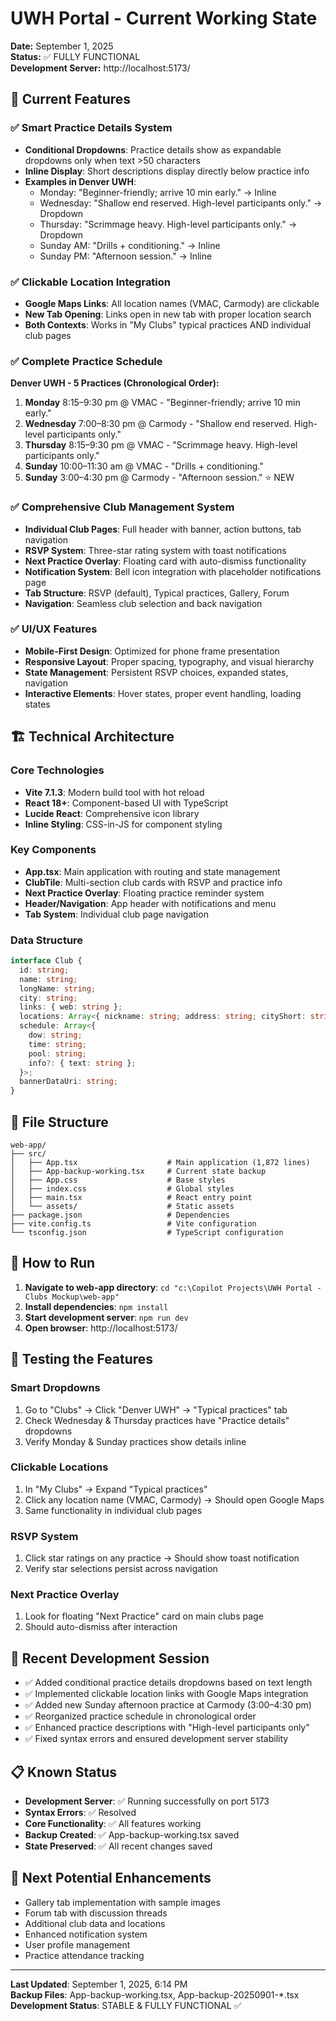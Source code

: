 # UWH Portal - Current Working State

**Date:** September 1, 2025  
**Status:** ✅ FULLY FUNCTIONAL  
**Development Server:** http://localhost:5173/

## 🎯 **Current Features**

### ✅ **Smart Practice Details System**
- **Conditional Dropdowns**: Practice details show as expandable dropdowns only when text >50 characters
- **Inline Display**: Short descriptions display directly below practice info
- **Examples in Denver UWH**:
  - Monday: "Beginner-friendly; arrive 10 min early." → Inline
  - Wednesday: "Shallow end reserved. High-level participants only." → Dropdown
  - Thursday: "Scrimmage heavy. High-level participants only." → Dropdown
  - Sunday AM: "Drills + conditioning." → Inline
  - Sunday PM: "Afternoon session." → Inline

### ✅ **Clickable Location Integration**
- **Google Maps Links**: All location names (VMAC, Carmody) are clickable
- **New Tab Opening**: Links open in new tab with proper location search
- **Both Contexts**: Works in "My Clubs" typical practices AND individual club pages

### ✅ **Complete Practice Schedule**
**Denver UWH - 5 Practices (Chronological Order):**
1. **Monday** 8:15–9:30 pm @ VMAC - "Beginner-friendly; arrive 10 min early."
2. **Wednesday** 7:00–8:30 pm @ Carmody - "Shallow end reserved. High-level participants only."
3. **Thursday** 8:15–9:30 pm @ VMAC - "Scrimmage heavy. High-level participants only."
4. **Sunday** 10:00–11:30 am @ VMAC - "Drills + conditioning."
5. **Sunday** 3:00–4:30 pm @ Carmody - "Afternoon session." ⭐ NEW

### ✅ **Comprehensive Club Management System**
- **Individual Club Pages**: Full header with banner, action buttons, tab navigation
- **RSVP System**: Three-star rating system with toast notifications
- **Next Practice Overlay**: Floating card with auto-dismiss functionality
- **Notification System**: Bell icon integration with placeholder notifications page
- **Tab Structure**: RSVP (default), Typical practices, Gallery, Forum
- **Navigation**: Seamless club selection and back navigation

### ✅ **UI/UX Features**
- **Mobile-First Design**: Optimized for phone frame presentation
- **Responsive Layout**: Proper spacing, typography, and visual hierarchy
- **State Management**: Persistent RSVP choices, expanded states, navigation
- **Interactive Elements**: Hover states, proper event handling, loading states

## 🏗️ **Technical Architecture**

### **Core Technologies**
- **Vite 7.1.3**: Modern build tool with hot reload
- **React 18+**: Component-based UI with TypeScript
- **Lucide React**: Comprehensive icon library
- **Inline Styling**: CSS-in-JS for component styling

### **Key Components**
- **App.tsx**: Main application with routing and state management
- **ClubTile**: Multi-section club cards with RSVP and practice info
- **Next Practice Overlay**: Floating practice reminder system
- **Header/Navigation**: App header with notifications and menu
- **Tab System**: Individual club page navigation

### **Data Structure**
```typescript
interface Club {
  id: string;
  name: string;
  longName: string;
  city: string;
  links: { web: string };
  locations: Array<{ nickname: string; address: string; cityShort: string }>;
  schedule: Array<{
    dow: string;
    time: string;
    pool: string;
    info?: { text: string };
  }>;
  bannerDataUri: string;
}
```

## 📁 **File Structure**
```
web-app/
├── src/
│   ├── App.tsx                    # Main application (1,872 lines)
│   ├── App-backup-working.tsx     # Current state backup
│   ├── App.css                    # Base styles
│   ├── index.css                  # Global styles
│   ├── main.tsx                   # React entry point
│   └── assets/                    # Static assets
├── package.json                   # Dependencies
├── vite.config.ts                 # Vite configuration
└── tsconfig.json                  # TypeScript configuration
```

## 🚀 **How to Run**
1. **Navigate to web-app directory**: `cd "c:\Copilot Projects\UWH Portal - Clubs Mockup\web-app"`
2. **Install dependencies**: `npm install`
3. **Start development server**: `npm run dev`
4. **Open browser**: http://localhost:5173/

## 🧪 **Testing the Features**

### **Smart Dropdowns**
1. Go to "Clubs" → Click "Denver UWH" → "Typical practices" tab
2. Check Wednesday & Thursday practices have "Practice details" dropdowns
3. Verify Monday & Sunday practices show details inline

### **Clickable Locations**
1. In "My Clubs" → Expand "Typical practices"
2. Click any location name (VMAC, Carmody) → Should open Google Maps
3. Same functionality in individual club pages

### **RSVP System**
1. Click star ratings on any practice → Should show toast notification
2. Verify star selections persist across navigation

### **Next Practice Overlay**
1. Look for floating "Next Practice" card on main clubs page
2. Should auto-dismiss after interaction

## 🔄 **Recent Development Session**
- ✅ Added conditional practice details dropdowns based on text length
- ✅ Implemented clickable location links with Google Maps integration
- ✅ Added new Sunday afternoon practice at Carmody (3:00–4:30 pm)
- ✅ Reorganized practice schedule in chronological order
- ✅ Enhanced practice descriptions with "High-level participants only"
- ✅ Fixed syntax errors and ensured development server stability

## 📋 **Known Status**
- **Development Server**: ✅ Running successfully on port 5173
- **Syntax Errors**: ✅ Resolved
- **Core Functionality**: ✅ All features working
- **Backup Created**: ✅ App-backup-working.tsx saved
- **State Preserved**: ✅ All recent changes saved

## 🎯 **Next Potential Enhancements**
- Gallery tab implementation with sample images
- Forum tab with discussion threads
- Additional club data and locations
- Enhanced notification system
- User profile management
- Practice attendance tracking

---
**Last Updated**: September 1, 2025, 6:14 PM  
**Backup Files**: App-backup-working.tsx, App-backup-20250901-*.tsx  
**Development Status**: STABLE & FULLY FUNCTIONAL ✅
